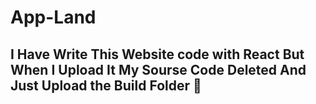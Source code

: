 # App-Land

## I Have Write This Website code with React But When I Upload It My Sourse Code Deleted And Just Upload the Build Folder 🤡
